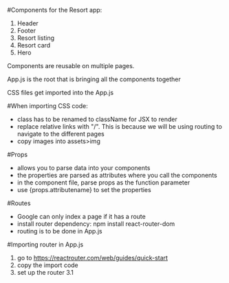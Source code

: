 #Components for the Resort app:
1. Header
2. Footer
3. Resort listing
4. Resort card
5. Hero

Components are reusable on multiple pages.

App.js is the root that is bringing all the components together

CSS files get imported into the App.js

#When importing CSS code:
- class has to be renamed to className for JSX to render
- replace relative links with "/". This is because we will be using routing to navigate to the different pages
- copy images into assets>img

#Props
- allows you to parse data into your components
- the properties are parsed as attributes where you call the components
- in the component file, parse props as the function parameter
- use {props.attributename} to set the properties

#Routes
- Google can only index a page if it has a route
- install router dependency: npm install react-router-dom
- routing is to be done in App.js

#Importing router in App.js
1. go to https://reactrouter.com/web/guides/quick-start
2. copy the import code
3. set up the router
    3.1 

